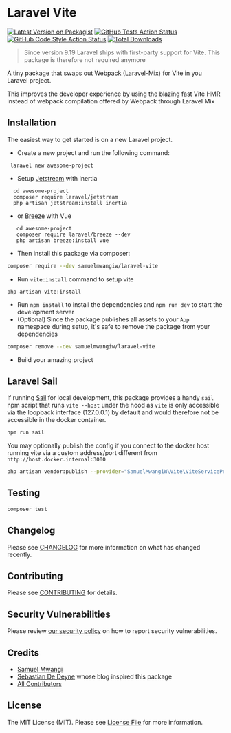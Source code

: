 
# Laravel Vite

[![Latest Version on Packagist](https://img.shields.io/packagist/v/samuelmwangiw/laravel-vite.svg?style=flat-square)](https://packagist.org/packages/samuelmwangiw/laravel-vite)
[![GitHub Tests Action Status](https://img.shields.io/github/workflow/status/samuelmwangiw/laravel-vite/run-tests?label=tests)](https://github.com/samuelmwangiw/laravel-vite/actions?query=workflow%3Arun-tests+branch%3Amain)
[![GitHub Code Style Action Status](https://img.shields.io/github/workflow/status/samuelmwangiw/laravel-vite/Check%20&%20fix%20styling?label=code%20style)](https://github.com/samuelmwangiw/laravel-vite/actions?query=workflow%3A"Check+%26+fix+styling"+branch%3Amain)
[![Total Downloads](https://img.shields.io/packagist/dt/samuelmwangiw/laravel-vite.svg?style=flat-square)](https://packagist.org/packages/samuelmwangiw/laravel-vite)

> Since version 9.19 Laravel ships with first-party support for Vite. This package is therefore not required anymore

A tiny package that swaps out Webpack (Laravel-Mix) for Vite in you Laravel project.

This improves the developer experience by using the blazing fast Vite HMR instead of webpack compilation offered by Webpack through Laravel Mix

## Installation

The easiest way to get started is on a new Laravel project.

 - Create a new project and run the following command: 
 ```shell
  laravel new awesome-project
  ```
 - Setup [Jetstream](https://jetstream.laravel.com/2.x/installation.html#or-install-jetstream-with-inertia) with Inertia 
 ```shell
   cd awesome-project
   composer require laravel/jetstream
   php artisan jetstream:install inertia
   ```
 - or [Breeze](https://laravel.com/docs/9.x/starter-kits#laravel-breeze) with Vue
```shell
   cd awesome-project
   composer require laravel/breeze --dev
   php artisan breeze:install vue
   ```
 - Then install this package via composer:
 ```bash
composer require --dev samuelmwangiw/laravel-vite
```
 - Run `vite:install` command to setup vite
```shell
php artisan vite:install
```
 - Run `npm install` to install the dependencies and `npm run dev` to start the development server
 - (Optional) Since the package publishes all assets to your `App` namespace during setup, it's safe to remove the package from your dependencies

```bash
composer remove --dev samuelmwangiw/laravel-vite
```
 - Build your amazing project

## Laravel Sail

If running [Sail](https://laravel.com/docs/9.x/sail) for local development, this package provides a handy `sail` npm script that runs `vite --host` under the hood as `vite` is only accessible via the loopback interface (127.0.0.1) by default and would therefore not be accessible in the docker container.

```bash
npm run sail
```

You may optionally publish the config if you connect to the docker host running vite via a custom address/port different from `http://host.docker.internal:3000`

```bash
php artisan vendor:publish --provider="SamuelMwangiW\Vite\ViteServiceProvider"
```

## Testing

```bash
composer test
```

## Changelog

Please see [CHANGELOG](CHANGELOG.md) for more information on what has changed recently.

## Contributing

Please see [CONTRIBUTING](https://github.com/spatie/.github/blob/main/CONTRIBUTING.md) for details.

## Security Vulnerabilities

Please review [our security policy](../../security/policy) on how to report security vulnerabilities.

## Credits

- [Samuel Mwangi](https://github.com/SamuelMwangiW)
- [Sebastian De Deyne](https://sebastiandedeyne.com/vite-with-laravel/) whose blog inspired this package
- [All Contributors](../../contributors)

## License

The MIT License (MIT). Please see [License File](LICENSE.md) for more information.
